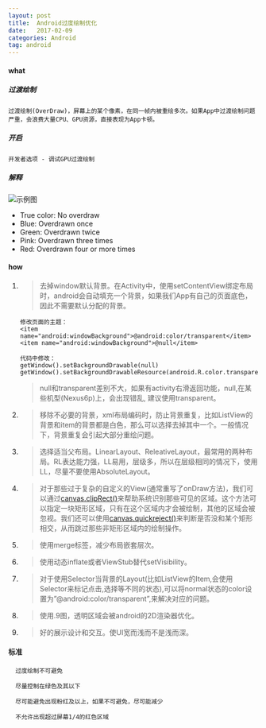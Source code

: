 ```yaml
---
layout: post
title:  Android过度绘制优化
date:   2017-02-09
categories: Android
tag: android
---
```


 

#### what ####
 

##### 过渡绘制 #####
 

	过渡绘制(OverDraw)，屏幕上的某个像素，在同一帧内被重绘多次。如果App中过渡绘制问题严重，会浪费大量CPU、GPU资源，直接表现为App卡顿。

##### 开启 #####

	
	开发者选项 - 调试GPU过渡绘制

##### 解释 #####


![示例图](/images/color-key-for-debug-GPU-overdraw-output.png)

- True color: No overdraw
- Blue: Overdrawn once
- Green: Overdrawn twice
- Pink: Overdrawn three times
- Red: Overdrawn four or more times

#### how ####

	

1.  >去掉window默认背景。在Activity中，使用setContentView绑定布局时，android会自动填充一个背景，如果我们App有自己的页面底色，因此不需要默认分配的背景。
	>
    	修改页面的主题：
		<item name="android:windowBackground">@android:color/transparent</item>
    	<item name="android:windowBackground">@null</item>
	>		
		代码中修改：
		getWindow().setBackgroundDrawable(null)
		getWindow().setBackgroundDrawableResource(android.R.color.transparent);

	>	 null和transparent差别不大，如果有activity右滑返回功能，null,在某些机型(Nexus6p)上，会出现错乱, 建议使用transparent。 

2. >移除不必要的背景，xml布局编码时，防止背景重复，比如ListView的背景和item的背景都是白色，那么可以选择去掉其中一个。一般情况下，背景重复会引起大部分重绘问题。

3. >选择适当父布局。LinearLayout、ReleativeLayout，最常用的两种布局。RL表达能力强，LL易用，层级多，所以在层级相同的情况下，使用LL，尽量不要使用AbsoluteLayout。

4. >对于那些过于复杂的自定义的View(通常重写了onDraw方法)，我们可以通过[canvas.clipRect()](https://developer.android.com/reference/android/graphics/Canvas.html)来帮助系统识别那些可见的区域。这个方法可以指定一块矩形区域，只有在这个区域内才会被绘制，其他的区域会被忽视。我们还可以使用[canvas.quickreject()](https://developer.android.com/reference/android/graphics/Canvas.html)来判断是否没和某个矩形相交，从而跳过那些非矩形区域内的绘制操作。

5. >使用merge标签，减少布局嵌套层次。

6. >使用动态inflate或者ViewStub替代setVisibility。

7. >对于使用Selector当背景的Layout(比如ListView的Item,会使用Selector来标记点击,选择等不同的状态),可以将normal状态的color设置为”@android:color/transparent”,来解决对应的问题。

8. >使用.9图，透明区域会被android的2D渲染器优化。

9. >好的展示设计和交互。使UI宽而浅而不是浅而深。


#### 标准 ####

		
	  过度绘制不可避免
	
	  尽量控制在绿色及其以下
	
	  尽可能避免出现粉红及以上，如果不可避免，尽可能减少

	  不允许出现超过屏幕1/4的红色区域
   